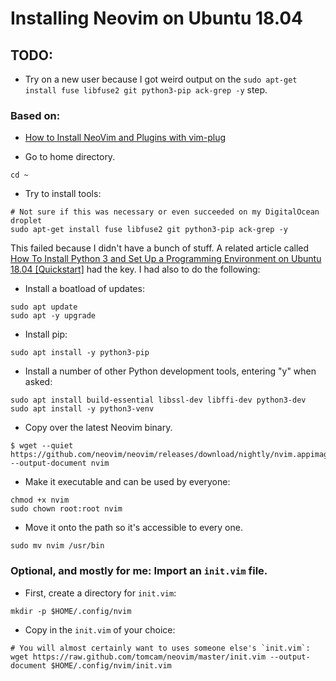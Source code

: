 # Installing Neovim on Ubuntu 18.04

## TODO:
* Try on a new user because I got weird output on the `sudo apt-get install fuse libfuse2 git python3-pip ack-grep -y` step.

### Based on:
* [How to Install NeoVim and Plugins with vim-plug](https://www.linode.com/docs/tools-reference/tools/how-to-install-neovim-and-plugins-with-vim-plug/)

* Go to home directory.

```
cd ~
```

* Try to install tools:

```
# Not sure if this was necessary or even succeeded on my DigitalOcean droplet
sudo apt-get install fuse libfuse2 git python3-pip ack-grep -y
```

This failed because I didn't have a bunch of stuff. A related article called [How To Install Python 3 and Set Up a Programming Environment on Ubuntu 18.04 [Quickstart]](https://www.digitalocean.com/community/tutorials/how-to-install-python-3-and-set-up-a-programming-environment-on-ubuntu-18-04-quickstart) had the key. I had also to do the following:

* Install a boatload of updates:

```
sudo apt update
sudo apt -y upgrade
```

* Install pip:
```
sudo apt install -y python3-pip
```

* Install a number of other Python development tools, entering "y" when asked:

```
sudo apt install build-essential libssl-dev libffi-dev python3-dev
sudo apt install -y python3-venv
```

* Copy over the latest Neovim binary.
```
$ wget --quiet https://github.com/neovim/neovim/releases/download/nightly/nvim.appimage --output-document nvim
```

* Make it executable and can be used by everyone:

``` 
chmod +x nvim
sudo chown root:root nvim
```

* Move it onto the path so it's accessible to every one.

```
sudo mv nvim /usr/bin
```

### Optional, and mostly for me: Import an `init.vim` file.

* First, create a directory for `init.vim`:

```
mkdir -p $HOME/.config/nvim
```

* Copy in the `init.vim` of your choice:

```
# You will almost certainly want to uses someone else's `init.vim`:
wget https://raw.github.com/tomcam/neovim/master/init.vim --output-document $HOME/.config/nvim/init.vim
```
